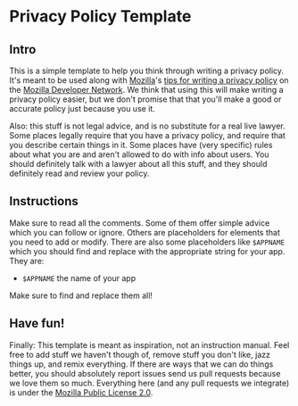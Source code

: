 Privacy Policy Template
=======================

Intro
-----

This is a simple template to help you think through writing a privacy policy. It's meant to be used along with [Mozilla][]'s [tips for writing a privacy policy][mdn-doc] on the [Mozilla Developer Network][mdn]. We think that using this will make writing a privacy policy easier, but we don't promise that that you'll make a good or accurate policy just because you use it.

Also: this stuff is not legal advice, and is no substitute for a real live lawyer. Some places legally require that you have a privacy policy, and require that you describe certain things in it. Some places have (very specific) rules about what you are and aren't allowed to do with info about users. You should definitely talk with a lawyer about all this stuff, and they should definitely read and review your policy.


Instructions
------------

Make sure to read all the comments. Some of them offer simple advice which you can follow or ignore. Others are placeholders for elements that you need to add or modify. There are also some placeholders like `$APPNAME` which you should find and replace with the appropriate string for your app. They are:

- `$APPNAME` the name of your app

Make sure to find and replace them all!


Have fun!
---------

Finally: This template is meant as inspiration, not an instruction manual. Feel free to add stuff we haven't though of, remove stuff you don't like, jazz things up, and remix everything. If there are ways that we can do things better, you should absolutely report issues send us pull requests because we love them so much. Everything here (and any pull requests we integrate) is under the [Mozilla Public License 2.0][mpl].

   [Mozilla]: https://mozilla.org
   [mdn-doc]: https://developer.mozilla.org/Privacy_policies
   [mdn]: https://developer.mozilla.org
   [mpl]: https://www.mozilla.org/MPL/
